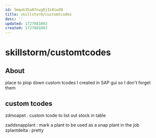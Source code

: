 ```yaml
---
id: 5mqok35a07nvg0j3i0iw30
title: skillstorm/customtcodes
desc: ''
updated: 1727881083
created: 1727881083
---
```

# skillstorm/customtcodes

## About

place to plop down custom tcodes I created in SAP gui so I don't
forget them

## custom tcodes

zdmoapet : custom tcode to list out stock in table


zaddsnapplant : mark a plant to be used as a snap plant in the job
zplantdelta : pretty
